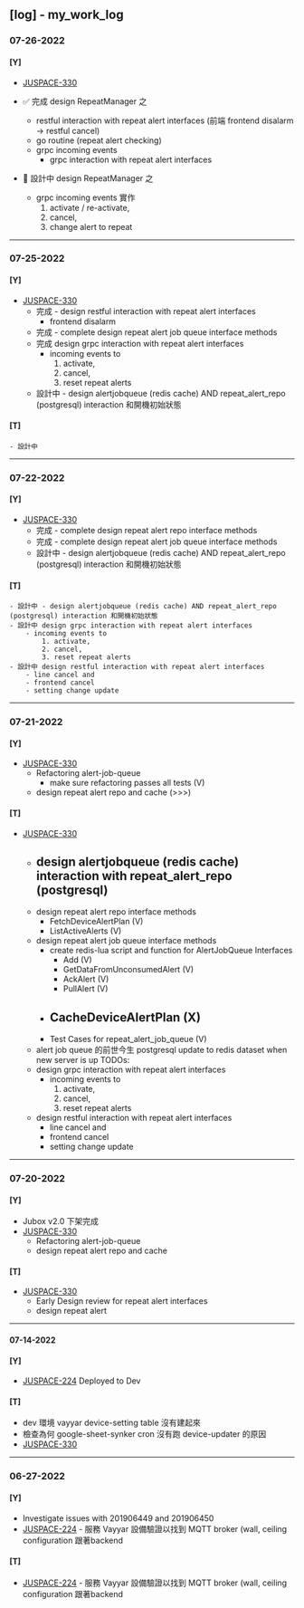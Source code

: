 ## [log] - my_work_log

### 07-26-2022
#### [Y]
* [JUSPACE-330](https://jubo.atlassian.net/browse/JUSPACE-330?atlOrigin=eyJpIjoiYTQxZjA1ZWYwNDk0NDg2MWJhZDQ5NTliMzVlNGIzZDYiLCJwIjoiaiJ9)

- :white_check_mark: 完成 design RepeatManager 之
    - restful interaction with repeat alert interfaces (前端 frontend disalarm -> restful cancel)
    - go routine (repeat alert checking)
    - grpc incoming events
        - grpc interaction with repeat alert interfaces

- :construction: 設計中 design RepeatManager 之
    - grpc incoming events 實作
        1. activate / re-activate,
        2. cancel,
        3. change alert to repeat

---
### 07-25-2022
#### [Y]
* [JUSPACE-330](https://jubo.atlassian.net/browse/JUSPACE-330?atlOrigin=eyJpIjoiYTQxZjA1ZWYwNDk0NDg2MWJhZDQ5NTliMzVlNGIzZDYiLCJwIjoiaiJ9)
    - 完成 -  design restful interaction with repeat alert interfaces
        * frontend disalarm
    - 完成 - complete design repeat alert job queue interface methods
    - 完成 design grpc interaction with repeat alert interfaces
        - incoming events to
            1. activate,
            2. cancel,
            3. reset repeat alerts
    - 設計中 - design alertjobqueue (redis cache) AND repeat_alert_repo (postgresql) interaction 和開機初始狀態

#### [T]
    - 設計中


---
### 07-22-2022

#### [Y]
* [JUSPACE-330](https://jubo.atlassian.net/browse/JUSPACE-330?atlOrigin=eyJpIjoiYTQxZjA1ZWYwNDk0NDg2MWJhZDQ5NTliMzVlNGIzZDYiLCJwIjoiaiJ9)
    - 完成 - complete design repeat alert repo interface methods
    - 完成 - complete design repeat alert job queue interface methods
    - 設計中 - design alertjobqueue (redis cache) AND repeat_alert_repo (postgresql) interaction 和開機初始狀態

#### [T]
    - 設計中 - design alertjobqueue (redis cache) AND repeat_alert_repo (postgresql) interaction 和開機初始狀態
    - 設計中 design grpc interaction with repeat alert interfaces
        - incoming events to
            1. activate,
            2. cancel,
            3. reset repeat alerts
    - 設計中 design restful interaction with repeat alert interfaces
        - line cancel and
        - frontend cancel
        - setting change update

---


### 07-21-2022
#### [Y]
* [JUSPACE-330](https://jubo.atlassian.net/browse/JUSPACE-330?atlOrigin=eyJpIjoiYTQxZjA1ZWYwNDk0NDg2MWJhZDQ5NTliMzVlNGIzZDYiLCJwIjoiaiJ9)
    - Refactoring alert-job-queue
        - make sure refactoring passes all tests (V)
    - design repeat alert repo and cache (>>>)
#### [T]
* [JUSPACE-330](https://jubo.atlassian.net/browse/JUSPACE-330?atlOrigin=eyJpIjoiYTQxZjA1ZWYwNDk0NDg2MWJhZDQ5NTliMzVlNGIzZDYiLCJwIjoiaiJ9)
    - design alertjobqueue (redis cache) interaction with repeat_alert_repo (postgresql)
        -
    - design repeat alert repo interface methods
        - FetchDeviceAlertPlan (V)
        - ListActiveAlerts (V)
    - design repeat alert job queue interface methods
        - create redis-lua script and function for AlertJobQueue Interfaces
            - Add (V)
            - GetDataFromUnconsumedAlert (V)
            - AckAlert (V)
            - PullAlert (V)
        - CacheDeviceAlertPlan (X)
            -
        - Test Cases for repeat_alert_job_queue (V)
    - alert job queue 的前世今生 postgresql update to redis dataset when new server is up
    TODOs:
    - design grpc interaction with repeat alert interfaces
        - incoming events to
            1. activate,
            2. cancel,
            3. reset repeat alerts
    - design restful interaction with repeat alert interfaces
        - line cancel and
        - frontend cancel
        - setting change update

---

### 07-20-2022

#### [Y]
* Jubox v2.0 下架完成
* [JUSPACE-330](https://jubo.atlassian.net/browse/JUSPACE-330?atlOrigin=eyJpIjoiYTQxZjA1ZWYwNDk0NDg2MWJhZDQ5NTliMzVlNGIzZDYiLCJwIjoiaiJ9)
    - Refactoring alert-job-queue
    - design repeat alert repo and cache
#### [T]
* [JUSPACE-330](https://jubo.atlassian.net/browse/JUSPACE-330?atlOrigin=eyJpIjoiYTQxZjA1ZWYwNDk0NDg2MWJhZDQ5NTliMzVlNGIzZDYiLCJwIjoiaiJ9)
    - Early Design review for repeat alert interfaces
    - design repeat alert


---
#### 07-14-2022

#### [Y]
* [JUSPACE-224](https://thudercat.atlassian.net/jira/software/c/projects/JUSPACE/boards/21?modal=detail&selectedIssue=JUSPACE-224) Deployed to Dev
#### [T]
* dev 環境 vayyar device-setting table 沒有建起來
* 檢查為何 google-sheet-synker cron 沒有跑 device-updater 的原因
* [JUSPACE-330](https://jubo.atlassian.net/browse/JUSPACE-330?atlOrigin=eyJpIjoiYTQxZjA1ZWYwNDk0NDg2MWJhZDQ5NTliMzVlNGIzZDYiLCJwIjoiaiJ9)


---
### 06-27-2022
#### [Y]
* Investigate issues with 201906449 and 201906450
* [JUSPACE-224](https://thudercat.atlassian.net/jira/software/c/projects/JUSPACE/boards/21?modal=detail&selectedIssue=JUSPACE-224) - 服務 Vayyar 設備驗證以找到 MQTT broker (wall, ceiling configuration 跟著backend

#### [T]
* [JUSPACE-224](https://thudercat.atlassian.net/jira/software/c/projects/JUSPACE/boards/21?modal=detail&selectedIssue=JUSPACE-224) - 服務 Vayyar 設備驗證以找到 MQTT broker (wall, ceiling configuration 跟著backend
